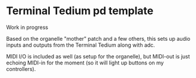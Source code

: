 # Terminal Tedium pd template

Work in progress

Based on the organelle "mother" patch and a few others, this sets up audio inputs and outputs from the Terminal Tedium along with adc.

MIDI I/O is included as well (as setup for the organelle), but MIDI-out is just echoing MIDI-in for the moment (so it will light up buttons on my controllers).
